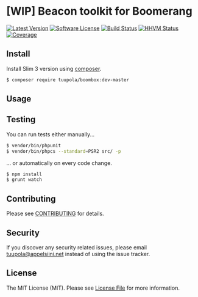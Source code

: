# [WIP] Beacon toolkit for Boomerang

[![Latest Version](https://img.shields.io/github/release/tuupola/boombox.svg?style=flat-square)](https://github.com/tuupola/boombox/releases)
[![Software License](https://img.shields.io/badge/license-MIT-brightgreen.svg?style=flat-square)](LICENSE.md)
[![Build Status](https://img.shields.io/travis/tuupola/boombox/master.svg?style=flat-square)](https://travis-ci.org/tuupola/boombox)
[![HHVM Status](https://img.shields.io/hhvm/tuupola/boombox.svg?style=flat-square)](http://hhvm.h4cc.de/package/tuupola/boombox)
[![Coverage](http://img.shields.io/codecov/c/github/tuupola/boombox.svg?style=flat-square)](https://codecov.io/github/tuupola/boombox)

## Install

Install Slim 3 version using [composer](https://getcomposer.org/).

``` bash
$ composer require tuupola/boombox:dev-master
```

## Usage

## Testing

You can run tests either manually...

``` bash
$ vendor/bin/phpunit
$ vendor/bin/phpcs --standard=PSR2 src/ -p
```

... or automatically on every code change.

``` bash
$ npm install
$ grunt watch
```

## Contributing

Please see [CONTRIBUTING](CONTRIBUTING.md) for details.

## Security

If you discover any security related issues, please email tuupola@appelsiini.net instead of using the issue tracker.

## License

The MIT License (MIT). Please see [License File](LICENSE.md) for more information.
